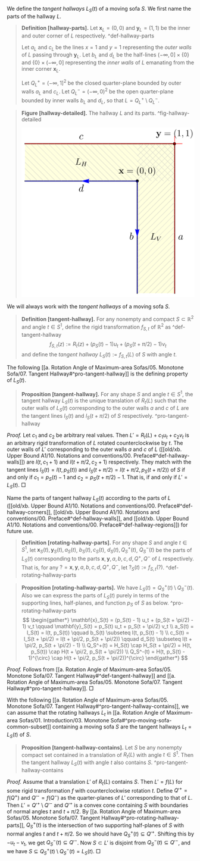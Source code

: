We define the _tangent hallways_ $L_S(t)$ of a moving sofa $S$. We first name the parts of the hallway $L$.

> __Definition [hallway-parts].__ Let $\mathbf{x}_L = (0, 0)$ and $\mathbf{y}_L = (1, 1)$ be the inner and outer corner of $L$ respectively. ^def-hallway-parts
> 
> Let $a_L$ and $c_L$ be the lines $x=1$ and $y=1$ representing the _outer walls_ of $L$ passing through $\mathbf{y}_L$. Let $b_L$ and $d_L$ be the half-lines $(-\infty, 0] \times \left\{ 0 \right\}$ and $\left\{ 0 \right\} \times (-\infty, 0]$ representing the _inner walls_ of $L$ emanating from the inner corner $\mathbf{x}_L$.
> 
> Let $Q_L^+ = (-\infty, 1]^2$ be the closed quarter-plane bounded by outer walls $a_L$ and $c_L$. Let $Q_L^- = (-\infty, 0)^2$ be the open quarter-plane bounded by inner walls $b_L$ and $d_L$, so that $L = Q_L^+ \setminus Q_L^-$.

> __Figure [hallway-detailed].__ The hallway $L$ and its parts. ^fig-hallway-detailed
> 
> ![40%](images/hallway-detailed.svg)

We will always work with the _tangent hallways_ of a moving sofa $S$.

> __Definition [tangent-hallway].__ For any nonempty and compact $S \subset \mathbb{R}^2$ and angle $t \in S^1$, define the rigid transformation $f_{S, t}$ of $\mathbb{R}^2$ as ^def-tangent-hallway
$$
f_{S, t}(z) := R_t(z) + (p_S(t) - 1)  u_t + (p_S(t + \pi/2) - 1) v_t
$$
> and define the _tangent hallway_ $L_S(t) := f_{S, t}(L)$ of $S$ with angle $t$.

The following [[a. Rotation Angle of Maximum-area Sofas/05. Monotone Sofa/07. Tangent Hallway#^pro-tangent-hallway]] is the defining property of $L_S(t)$.

> __Proposition [tangent-hallway].__ For any shape $S$ and angle $t \in S^1$, the tangent hallway $L_S(t)$ is the unique translation of $R_t(L)$ such that the outer walls of $L_S(t)$ corresponding to the outer walls $a$ and $c$ of $L$ are the tangent lines $l_S(t)$ and $l_S(t + \pi/2)$ of $S$ respectively. ^pro-tangent-hallway

_Proof._ Let $c_1$ and $c_2$ be arbitrary real values. Then $L' = R_t(L) + c_1 u_t + c_2 v_t$ is an arbitrary rigid transformation of $L$ rotated counterclockwise by $t$. The outer walls of $L'$ corresponding to the outer walls $a$ and $c$ of $L$ ([[old/xb. Upper Bound A1/10. Notations and conventions/00. Preface#^def-hallway-walls]]) are $l(t, c_1 + 1)$ and $l(t + \pi/2, c_2 + 1)$ respectively. They match with the tangent lines $l_S(t) = l(t, p_S(t))$ and $l_S(t + \pi/2) = l(t + \pi/2, p_S(t + \pi/2))$ of $S$ if and only if $c_1 = p_S(t) - 1$ and $c_2 = p_S(t + \pi/2) - 1$. That is, if and only if $L' = L_S(t)$. □

Name the parts of tangent hallway $L_S(t)$ according to the parts of $L$ ([[old/xb. Upper Bound A1/10. Notations and conventions/00. Preface#^def-hallway-corners]], [[old/xb. Upper Bound A1/10. Notations and conventions/00. Preface#^def-hallway-walls]], and [[old/xb. Upper Bound A1/10. Notations and conventions/00. Preface#^def-hallway-regions]]) for future use.

> __Definition [rotating-hallway-parts].__ For any shape $S$ and angle $t \in S^1$, let $\mathbf{x}_S(t), \mathbf{y}_S(t), a_S(t)$, $b_S(t), c_S(t)$, $d_S(t), Q^+_S(t)$, $Q^-_S(t)$ be the parts of $L_S(t)$ corresponding to the parts $\mathbf{x}, \mathbf{y}, a, b, c, d, Q^+, Q^-$ of $L$ respectively. That is, for any $? = \mathbf{x}, \mathbf{y}, a, b, c, d, Q^+, Q^-$, let $?_S(t) := f_{S, t}(?)$. ^def-rotating-hallway-parts

> __Proposition [rotating-hallway-parts].__ We have $L_S(t) = Q_S^+(t) \setminus Q_S^-(t)$. Also we can express the parts of $L_S(t)$ purely in terms of the supporting lines, half-planes, and function $p_S$ of $S$ as below. ^pro-rotating-hallway-parts
$$
\begin{gather*}
\mathbf{x}_S(t) = (p_S(t) - 1) u_t + (p_S(t + \pi/2) - 1) v_t \qquad
\mathbf{y}_S(t) = p_S(t) u_t + p_S(t + \pi/2) v_t \\
a_S(t) = l_S(t) = l(t, p_S(t)) \qquad
b_S(t) \subseteq l(t, p_S(t) - 1) \\
c_S(t) = l_S(t + \pi/2) = l(t + \pi/2, p_S(t + \pi/2)) \qquad 
d_S(t) \subseteq l(t + \pi/2, p_S(t + \pi/2) - 1) \\
Q_S^+(t) = H_S(t) \cap H_S(t + \pi/2) = H(t, p_S(t)) \cap H(t + \pi/2, p_S(t + \pi/2)) \\
Q_S^-(t) = H(t, p_S(t) - 1)^{\circ} \cap H(t + \pi/2, p_S(t + \pi/2))^{\circ}
\end{gather*}
$$

_Proof._ Follows from [[a. Rotation Angle of Maximum-area Sofas/05. Monotone Sofa/07. Tangent Hallway#^def-tangent-hallway]] and [[a. Rotation Angle of Maximum-area Sofas/05. Monotone Sofa/07. Tangent Hallway#^pro-tangent-hallway]]. □

With the following [[a. Rotation Angle of Maximum-area Sofas/05. Monotone Sofa/07. Tangent Hallway#^pro-tangent-hallway-contains]], we can assume that the rotating hallways $L_t$ in [[a. Rotation Angle of Maximum-area Sofas/01. Introduction/03. Monotone Sofa#^pro-moving-sofa-common-subset]] containing a moving sofa $S$ are the tangent hallways $L_t = L_S(t)$ of $S$.

> __Proposition [tangent-hallway-contains].__ Let $S$ be any nonempty compact set contained in a translation of $R_t(L)$ with angle $t \in S^1$. Then the tangent hallway $L_S(t)$ with angle $t$ also contains $S$. ^pro-tangent-hallway-contains

_Proof._ Assume that a translation $L'$ of $R_t(L)$ contains $S$. Then $L' = f(L)$ for some rigid transformation $f$ with counterclockwise rotation $t$. Define $Q'^+ = f(Q^+)$ and $Q'^- = f(Q^-)$ as the quarter-planes of $L'$ corresponding to that of $L$. Then $L' = Q'^+ \setminus Q'^-$ and $Q'^+$ is a convex cone containing $S$ with boundaries of normal angles $t$ and $t + \pi/2$. By [[a. Rotation Angle of Maximum-area Sofas/05. Monotone Sofa/07. Tangent Hallway#^pro-rotating-hallway-parts]], $Q_S^+(t)$ is the intersection of two supporting half-planes of $S$ with normal angles $t$ and $t + \pi/2$. So we should have $Q_S^+(t) \subseteq Q'^+$. Shifting this by $-u_t - v_t$, we get $Q_S^-(t) \subseteq Q'^-$. Now $S \subset L'$ is disjoint from $Q_S^-(t) \subseteq Q'^-$, and we have $S \subseteq Q_S^+(t) \setminus Q_S^-(t) = L_S(t)$. □